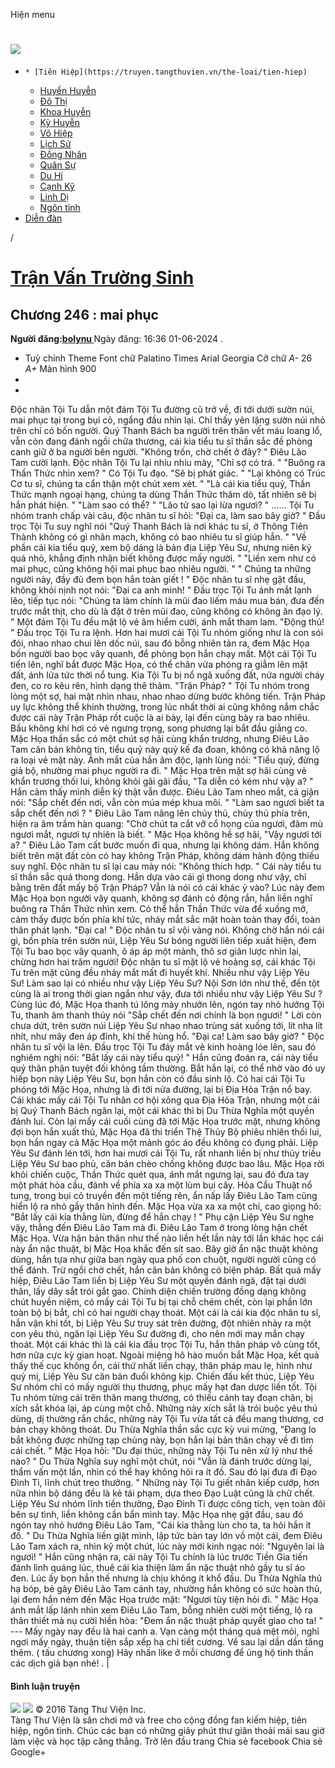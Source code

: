Hiện menu
# [ ![](https://truyen.tangthuvien.vn/images/logo-web-gray.png) ](https://truyen.tangthuvien.vn "doc truyen")
  *     * [Tiên Hiệp](https://truyen.tangthuvien.vn/the-loai/tien-hiep)
    * [Huyền Huyễn](https://truyen.tangthuvien.vn/the-loai/huyen-huyen)
    * [Đô Thị](https://truyen.tangthuvien.vn/the-loai/do-thi)
    * [Khoa Huyễn](https://truyen.tangthuvien.vn/the-loai/khoa-huyen)
    * [Kỳ Huyễn](https://truyen.tangthuvien.vn/the-loai/ky-huyen)
    * [Võ Hiệp](https://truyen.tangthuvien.vn/the-loai/vo-hiep)
    * [Lịch Sử](https://truyen.tangthuvien.vn/the-loai/lich-su)
    * [Đồng Nhân](https://truyen.tangthuvien.vn/the-loai/dong-nhan)
    * [Quân Sự](https://truyen.tangthuvien.vn/the-loai/quan-su)
    * [Du Hí](https://truyen.tangthuvien.vn/the-loai/du-hi)
    * [Cạnh Kỹ](https://truyen.tangthuvien.vn/the-loai/canh-ky)
    * [Linh Dị](https://truyen.tangthuvien.vn/the-loai/linh-di)
    * [Ngôn tình](https://ngontinh.tangthuvien.vn/)
  * [Diễn đàn](http://tangthuvien.vn/forum)


/
# [Trận Vấn Trường Sinh](https://truyen.tangthuvien.vn/doc-truyen/tran-van-truong-sinh "Trận Vấn Trường Sinh")
## Chương 246 : mai phục
**Người đăng:[bolynu ](https://truyen.tangthuvien.vn/converter/bolynu)**
Ngày đăng: 16:36 01-06-2024
. 
  * Tuỳ chỉnh
Theme
Font chữ
Palatino Times Arial Georgia
Cỡ chữ
_A-_ 26 _A+_
Màn hình
900
  * [](https://truyen.tangthuvien.vn/doc-truyen/tran-van-truong-sinh/chuong-246#list-comment "Bình luận")
  * [](https://truyen.tangthuvien.vn/nap-xu "Nạp tiền")


Độc nhãn Tội Tu dẫn một đám Tội Tu đường cũ trở về, đi tới dưới sườn núi, mai phục tại trong bụi cỏ, ngẩng đầu nhìn lại. Chỉ thấy yên lặng sườn núi nhỏ trên chỉ có bốn người. Quý Thanh Bách ba người trên thân vết máu loang lổ, vẫn còn đang đánh ngồi chữa thương, cái kia tiểu tu sĩ thần sắc đề phòng canh giữ ở ba người bên người. "Không trốn, chờ chết ở đây? " Điêu Lão Tam cười lạnh. Độc nhãn Tội Tu lại nhíu nhíu mày, "Chỉ sợ có trá. " "Buông ra Thần Thức nhìn xem? " Có Tội Tu đạo. "Sẽ bị phát giác. " "Lại không có Trúc Cơ tu sĩ, chúng ta cẩn thận một chút xem xét. " "Là cái kia tiểu quỷ, Thần Thức mạnh ngoại hạng, chúng ta dùng Thần Thức thăm dò, tất nhiên sẽ bị hắn phát hiện. " "Làm sao có thể? " "Lão tử sao lại lừa ngươi? " ...... Tội Tu nhóm tranh chấp vài câu, độc nhãn tu sĩ hỏi: "Đại ca, làm sao bây giờ? " Đầu trọc Tội Tu suy nghĩ nói "Quý Thanh Bách là nơi khác tu sĩ, ở Thông Tiên Thành không có gì nhân mạch, không có bao nhiêu tu sĩ giúp hắn. " "Về phần cái kia tiểu quỷ, xem bộ dáng là bản địa Liệp Yêu Sư, nhưng niên kỷ quá nhỏ, khẳng định nhận biết không được mấy người. " "Liền xem như có mai phục, cũng không hội mai phục bao nhiêu người. " " Chúng ta những người này, đầy đủ đem bọn hắn toàn giết ! " Độc nhãn tu sĩ nhẹ gật đầu, không khỏi nịnh nọt nói: "Đại ca anh minh! " Đầu trọc Tội Tu ánh mắt lạnh lẽo, tiếp tục nói: "Chúng ta làm chính là mũi đao liếm máu mua bán, đưa đến trước mắt thịt, cho dù là đặt ở trên mũi đao, cũng không có không ăn đạo lý. " Một đám Tội Tu đều mặt lộ vẻ âm hiểm cười, ánh mắt tham lam. "Động thủ! " Đầu trọc Tội Tu ra lệnh. Hơn hai mươi cái Tội Tu nhóm giống như là con sói đói, nhao nhao chui lên dốc núi, sau đó bỗng nhiên tản ra, đem Mặc Họa bốn người bao bọc vây quanh, để phòng bọn hắn chạy mất. Một cái Tội Tu tiến lên, nghĩ bắt được Mặc Họa, có thể chân vừa phóng ra giẫm lên mặt đất, ánh lửa tức thời nổ tung. Kia Tội Tu bị nổ ngã xuống đất, nửa người cháy đen, co ro kêu rên, hình dạng thê thảm. "Trận Pháp? " Tội Tu nhóm trong lòng một sợ, hai mặt nhìn nhau, nhao nhao dừng bước không tiến. Trận Pháp uy lực không thể khinh thường, trong lúc nhất thời ai cũng không nắm chắc được cái này Trận Pháp rốt cuộc là ai bày, lại đến cùng bày ra bao nhiêu. Bầu không khí hơi có vẻ ngưng trọng, song phương lại bắt đầu giằng co. Mặc Họa thần sắc có một chút sợ hãi cùng khẩn trương, nhưng Điêu Lão Tam căn bản không tin, tiểu quỷ này quỷ kế đa đoan, không có khả năng lộ ra loại vẻ mặt này. Ánh mắt của hắn âm độc, lạnh lùng nói: "Tiểu quỷ, đừng giả bộ, nhường mai phục người ra đi. " Mặc Họa trên mặt sợ hãi cùng vẻ khẩn trương thối lui, không khỏi gãi gãi đầu, "Ta diễn có kém như vậy a? " Hắn cảm thấy mình diễn kỳ thật vẫn được. Điêu Lão Tam nheo mắt, cả giận nói: "Sắp chết đến nơi, vẫn còn múa mép khua môi. " "Làm sao ngươi biết ta sắp chết đến nơi ? " Điêu Lão Tam nâng lên chủy thủ, chủy thủ phía trên, hiện ra âm trầm hàn quang: "Chờ chút ta cắt vỡ cổ họng của ngươi, đâm mù ngươi mắt, ngươi tự nhiên là biết. " Mặc Họa không hề sợ hãi, "Vậy ngươi tới a? " Điêu Lão Tam cất bước muốn đi qua, nhưng lại không dám. Hắn không biết trên mặt đất còn có hay không Trận Pháp, không dám hành động thiếu suy nghĩ. Độc nhãn tu sĩ lại cau mày nói: "Không thích hợp. " Cái này tiểu tu sĩ thần sắc quá thong dong. Hắn dựa vào cái gì thong dong như vậy, chỉ bằng trên đất mấy bộ Trận Pháp? Vẫn là nói có cái khác ỷ vào? Lúc này đem Mặc Họa bọn người vây quanh, không sợ đánh cỏ động rắn, hắn liền nghĩ buông ra Thần Thức nhìn xem. Có thể hắn Thần Thức vừa để xuống mở, cảm thấy được bốn phía khí tức, nháy mắt sắc mặt hoàn toàn thay đổi, toàn thân phát lạnh. "Đại ca! " Độc nhãn tu sĩ vội vàng nói. Không chờ hắn nói cái gì, bốn phía trên sườn núi, Liệp Yêu Sư bóng người liên tiếp xuất hiện, đem Tội Tu bao bọc vây quanh, ô áp áp một mảnh, thô sơ giản lược nhìn lại, chừng hơn hai trăm người! Độc nhãn tu sĩ mặt lộ vẻ hoảng sợ, cái khác Tội Tu trên mặt cũng đều nháy mắt mất đi huyết khí. Nhiều như vậy Liệp Yêu Sư! Làm sao lại có nhiều như vậy Liệp Yêu Sư? Nội Sơn lớn như thế, đến tột cùng là ai trong thời gian ngắn như vậy, đưa tới nhiều như vậy Liệp Yêu Sư ? Cùng lúc đó, Mặc Họa thanh tú lông mày nhướn lên, ngón tay nhỏ hướng Tội Tu, thanh âm thanh thúy nói "Sắp chết đến nơi chính là bọn ngươi! " Lời còn chưa dứt, trên sườn núi Liệp Yêu Sư nhao nhao trùng sát xuống tới, lít nha lít nhít, như mây đen áp đỉnh, khí thế hùng hổ. "Đại ca! Làm sao bây giờ? " Độc nhãn tu sĩ vội la lên. Đầu trọc Tội Tu đáy mắt vẻ kinh hoàng lóe lên, sau đó nghiêm nghị nói: "Bắt lấy cái này tiểu quỷ! " Hắn cũng đoán ra, cái này tiểu quỷ thân phận tuyệt đối không tầm thường. Bắt hắn lại, có thể nhờ vào đó uy hiếp bọn này Liệp Yêu Sư, bọn hắn còn có đầu sinh lộ. Có hai cái Tội Tu phóng tới Mặc Họa, nhưng là đi tới nửa đường, lại bị Địa Hỏa Trận nổ bay. Cái khác mấy cái Tội Tu nhân cơ hội xông qua Địa Hỏa Trận, nhưng một cái bị Quý Thanh Bách ngăn lại, một cái khác thì bị Du Thừa Nghĩa một quyền đánh lui. Còn lại mấy cái cuối cùng đã tới Mặc Họa trước mặt, nhưng không đợi bọn hắn xuất thủ, Mặc Họa đã thi triển Thệ Thủy Bộ phiêu nhiên thối lui, bọn hắn ngay cả Mặc Họa một mảnh góc áo đều không có đụng phải. Liệp Yêu Sư đánh lén tới, hơn hai mươi cái Tội Tu, rất nhanh liền bị như thủy triều Liệp Yêu Sư bao phủ, căn bản chèo chống không được bao lâu. Mặc Họa rời khỏi chiến cuộc, Thần Thức quét qua, ánh mắt ngưng lại, sau đó đưa tay một phát hỏa cầu, đánh về phía xa xa một lùm bụi cây. Hỏa Cầu Thuật nổ tung, trong bụi cỏ truyền đến một tiếng rên, ẩn nấp lấy Điêu Lão Tam cũng hiển lộ ra nhỏ gầy thân hình đến. Mặc Họa vừa xa xa một chỉ, cao giọng hô: "Bắt lấy cái kia thằng lùn, đừng để hắn chạy ! " Phụ cận Liệp Yêu Sư nghe vậy, thẳng đến Điêu Lão Tam mà đi. Điêu Lão Tam ở trong lòng hận chết Mặc Họa. Vừa hận bản thân như thế nào liền hết lần này tới lần khác học cái này ẩn nặc thuật, bị Mặc Họa khắc đến sít sao. Bây giờ ẩn nặc thuật không dùng, hắn tựa như giữa ban ngày qua phố con chuột, người người cũng có thể đánh. Trừ ngồi chờ chết, hắn căn bản không có biện pháp. Bất quá mấy hiệp, Điêu Lão Tam liền bị Liệp Yêu Sư một quyền đánh ngã, đặt tại dưới thân, lấy dây sắt trói gắt gao. Chính diện chiến trường đồng dạng không chút huyền niệm, có mấy cái Tội Tu bị tại chỗ chém chết, còn lại phần lớn toàn bộ bị bắt, chỉ có hai người chạy thoát. Một cái là cái kia độc nhãn tu sĩ, hắn vận khí tốt, bị Liệp Yêu Sư truy sát trên đường, đột nhiên nhảy ra một con yêu thú, ngăn lại Liệp Yêu Sư đường đi, cho nên mới may mắn chạy thoát. Một cái khác thì là cái kia đầu trọc Tội Tu, hắn thân pháp vô cùng tốt, hơn nữa cực kỳ gian hoạt. Ngoài miệng hô hào muốn bắt Mặc Họa, kết quả thấy thế cục không ổn, cái thứ nhất liền chạy, thân pháp mau lẹ, hình như quỷ mị, Liệp Yêu Sư căn bản đuổi không kịp. Chiến đấu kết thúc, Liệp Yêu Sư nhóm chỉ có mấy người thụ thương, phục mấy hạt đan dược liền tốt. Tội Tu nhóm từng cái trên thân mang thương, có thiếu cánh tay đoạn chân, bị xích sắt khóa lại, áp cùng một chỗ. Những này xích sắt là trói buộc yêu thú dùng, dị thường rắn chắc, những này Tội Tu vừa tất cả đều mang thương, cơ bản chạy không thoát. Du Thừa Nghĩa thần sắc cực kỳ vui mừng, "Đang lo bắt không được những tạp chủng này, bọn hắn lại bản thân chạy về đi tìm cái chết. " Mặc Họa hỏi: "Du đại thúc, những này Tội Tu nên xử lý như thế nào? " Du Thừa Nghĩa suy nghĩ một chút, nói "Vẫn là đánh trước dừng lại, thẩm vấn một lần, nhìn có thể hay không hỏi ra ít đồ. Sau đó lại đưa đi Đạo Đình Ti, lĩnh chút treo thưởng. " Những này Tội Tu giết nhân kiếp cướp, hơn nữa nhìn bộ dáng đều là kẻ tái phạm, dựa theo Đạo Luật cũng là chữ chết. Liệp Yêu Sư nhóm lĩnh tiền thưởng, Đạo Đình Ti được công tích, vẹn toàn đôi bên sự tình, liền không cần bẩn mình tay. Mặc Họa nhẹ gật đầu, sau đó ngón tay nhỏ hướng Điêu Lão Tam, "Cái kia thằng lùn cho ta, ta hỏi hắn ít đồ. " Du Thừa Nghĩa liền giật mình, lập tức bàn tay lớn vồ một cái, đem Điêu Lão Tam xách ra, nhìn kỹ một chút, lúc này mới kinh ngạc nói: "Nguyên lai là ngươi! " Hắn cũng nhận ra, cái này Tội Tu chính là lúc trước Tiền Gia tiến đánh linh quáng lúc, thuê cái kia thiện làm ẩn nặc thuật nhỏ gầy tu sĩ áo đen. Lúc ấy bọn hắn thế nhưng là chịu không ít khổ đầu. Du Thừa Nghĩa thủ hạ bóp, bẻ gãy Điêu Lão Tam cánh tay, nhường hắn không có sức hoàn thủ, lại đem hắn ném đến Mặc Họa trước mặt: "Ngươi tùy tiện hỏi đi. " Mặc Họa ánh mắt lấp lánh nhìn xem Điêu Lão Tam, bỗng nhiên cười một tiếng, lộ ra thân thiết mà nụ cười hiền hòa: "Đem ẩn nặc thuật pháp quyết giao cho ta! " --- Mấy ngày nay đều là hai canh a. Vạn càng một tháng quá mệt mỏi, nghỉ ngơi mấy ngày, thuận tiện sắp xếp hạ chi tiết cương. Về sau lại dần dần tăng thêm. ( tấu chương xong) 
Hãy nhấn like ở mỗi chương để ủng hộ tinh thần các dịch giả bạn nhé!
. 
|
#### Bình luận truyện
![](https://truyen.tangthuvien.vn/images/ajax-loader-tr.gif)
![](https://truyen.tangthuvien.vn/images/logo-web-gray.png)
© 2016 Tàng Thư Viện Inc.  
Tàng Thư Viện là sân chơi mở và free cho cộng đồng fan kiếm hiệp, tiên hiệp, ngôn tình. Chúc các bạn có những giây phút thư giãn thoải mái sau giờ làm việc và học tập căng thẳng. 
Trở lên đầu trang
Chia sẻ facebook
Chia sẻ Google+
